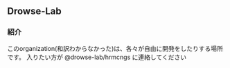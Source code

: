 ## Drowse-Lab
### 紹介
このorganization(和訳わからなかった)は、各々が自由に開発をしたりする場所です。
入りたい方が @drowse-lab/hrmcngs に連絡してください



<!--

**Here are some ideas to get you started:**

🙋‍♀️ A short introduction - what is your organization all about?
🌈 Contribution guidelines - how can the community get involved?
👩‍💻 Useful resources - where can the community find your docs? Is there anything else the community should know?
🍿 Fun facts - what does your team eat for breakfast?
🧙 Remember, you can do mighty things with the power of [Markdown](https://docs.github.com/github/writing-on-github/getting-started-with-writing-and-formatting-on-github/basic-writing-and-formatting-syntax)
-->
